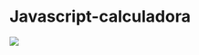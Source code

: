 # Javascript-calculadora
<img src="https://user-images.githubusercontent.com/77301626/134788729-fe675d3a-82a5-47a4-be3b-97de56095e65.gif">
